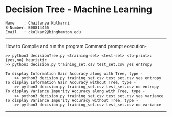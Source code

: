 # Decision Tree - Machine Learning

	Name	: Chaitanya Kulkarni
	B-Number: B00814455
	Email	: ckulkar2@binghamton.edu
------------------------------------------------------------------------------------

How to Compile and run the program
Command prompt execution-
	
	>> python3 decisionTree.py <training-set> <test-set> <to-print>:{yes,no} heuristic
	>> python3 decision.py training_set.csv test_set.csv yes entropy

    To display Information Gain Accuracy along with Tree, type -
        >> python3 decision.py training_set.csv test_set.csv yes entropy
    To display Information Gain Accuracy without Tree, type -
        >> python3 decision.py training_set.csv test_set.csv no entropy
    To display Variance Impurity Accuracy along with Tree, type -
        >> python3 decision.py training_set.csv test_set.csv yes variance
    To display Variance Impurity Accuracy without Tree, type -
        >> python3 decision.py training_set.csv test_set.csv no variance

--------------------------------------------------------------------------------------
